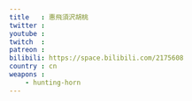 ```yaml
---
title   : 惠飛須沢胡桃
twitter :
youtube :
twitch  :
patreon :
bilibili: https://space.bilibili.com/2175608
country : cn
weapons :
    - hunting-horn
---
```

